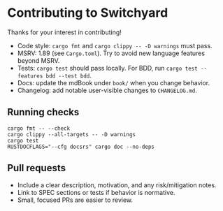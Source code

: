 # Contributing to Switchyard

Thanks for your interest in contributing!

- Code style: `cargo fmt` and `cargo clippy -- -D warnings` must pass.
- MSRV: 1.89 (see `Cargo.toml`). Try to avoid new language features beyond MSRV.
- Tests: `cargo test` should pass locally. For BDD, run `cargo test --features bdd --test bdd`.
- Docs: update the mdBook under `book/` when you change behavior.
- Changelog: add notable user-visible changes to `CHANGELOG.md`.

## Running checks

```
cargo fmt -- --check
cargo clippy --all-targets -- -D warnings
cargo test
RUSTDOCFLAGS="--cfg docsrs" cargo doc --no-deps
```

## Pull requests

- Include a clear description, motivation, and any risk/mitigation notes.
- Link to SPEC sections or tests if behavior is normative.
- Small, focused PRs are easier to review.
